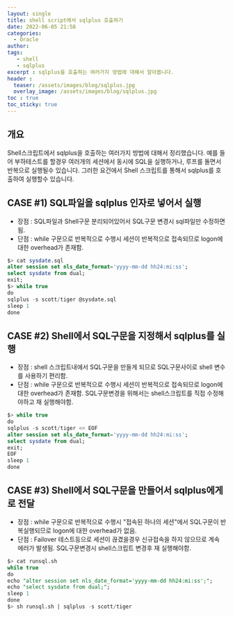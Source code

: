 ```yaml
---
layout: single
title: shell script에서 sqlplus 호출하기
date: 2022-06-05 21:58
categories: 
  - Oracle
author: 
tags: 
   - shell
   - sqlplus
excerpt : sqlplus을 호출하는 여러가지 방법에 대해서 알아봅니다.
header :
  teaser: /assets/images/blog/sqlplus.jpg
  overlay_image: /assets/images/blog/sqlplus.jpg
toc : true
toc_sticky: true
---
```


## 개요

Shell스크립트에서 sqlplus을 호출하는 여러가지 방법에 대해서 정리했습니다. 
예를 들어 부하테스트를 할경우 여러개의 세션에서 동시에 SQL을 실행하거나, 루프를 돌면서 반복으로 실행될수 있습니다.
그러한 요건에서 Shell 스크립트를 통해서 sqlplus를 호출하여 실행할수 있습니다.

## CASE #1)  SQL파일을 sqlplus 인자로 넣어서 실행

- 장점 : SQL파일과 Shell구문 분리되어있어서 SQL구문 변경시 sql파일만 수정하면 됨.
- 단점 : while 구문으로 반복적으로 수행시 세션이 반복적으로 접속되므로 logon에 대한 overhead가 존재함.

```sql
$> cat sysdate.sql
alter session set nls_date_format='yyyy-mm-dd hh24:mi:ss';
select sysdate from dual;
exit; 
$> while true
do 
sqlplus -s scott/tiger @sysdate.sql
sleep 1
done
```


## CASE #2) Shell에서 SQL구문을 지정해서 sqlplus를 실행 

- 장점 : shell 스크립트내에서 SQL구문을 만들게 되므로 SQL구문사이로 shell 변수를 사용하기 편리함.
- 단점 : while 구문으로 반복적으로 수행시 세션이 반복적으로 접속되므로 logon에 대한 overhead가 존재함. SQL구문변경을 위해서는 shell스크립트를 직접 수정해야하고 재 실행해야함.
 
```sql
$> while true 
do
sqlplus -s scott/tiger << EOF
alter session set nls_date_format='yyyy-mm-dd hh24:mi:ss';
select sysdate from dual;
exit;
EOF
sleep 1
done
```
 
## CASE #3) Shell에서 SQL구문을 만들어서 sqlplus에게로 전달 
- 장점 : while 구문으로 반복적으로 수행시 "접속된 하나의 세션"에서 SQL구문이 반복실행되므로 logon에 대한 overhead가 없음.
- 단점 : Failover 테스트등으로 세션이 끊겼을경우 신규접속을 하지 않으므로 계속 에러가 발생됨. SQL구문변경시 shell스크립트 변경후 재 실행해야함.

```sql
$> cat runsql.sh
while true 
do
echo "alter session set nls_date_format='yyyy-mm-dd hh24:mi:ss';";
echo "select sysdate from dual;";
sleep 1
done
$> sh runsql.sh | sqlplus -s scott/tiger 
```
